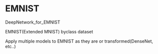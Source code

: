 # EMNIST
DeepNetwork_for_EMNIST



EMNIST(Extended MNIST) byclass dataset

Apply multiple models to EMNIST as they are or transformed(DenseNet, etc..)
